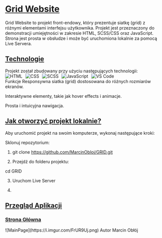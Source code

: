 <h1 style="text-decoration: underline;">Grid Website</h1>
Grid Website to projekt front-endowy, który prezentuje siatkę (grid) z różnymi elementami interfejsu użytkownika. Projekt jest przeznaczony do demonstracji umiejętności w zakresie HTML, SCSS/CSS oraz JavaScript. Strona jest prosta w obsłudze i może być uruchomiona lokalnie za pomocą Live Servera.


<h2 style="text-decoration: underline;">Technologie</h2>
Projekt został zbudowany przy użyciu następujących technologii:

<div style="display: flex; gap: 10px; align-items: center;"> <img src="https://img.icons8.com/color/48/000000/html-5.png" alt="HTML" title="HTML"/> <img src="https://img.icons8.com/color/48/000000/css3.png" alt="CSS" title="CSS"/> <img src="https://img.icons8.com/color/48/000000/sass.png" alt="SCSS" title="SCSS"/> <img src="https://img.icons8.com/color/48/000000/javascript.png" alt="JavaScript" title="JavaScript"/> <img src="https://img.icons8.com/color/48/000000/visual-studio-code-2019.png" alt="VS Code" title="VS Code"/> </div>
Funkcje
Responsywna siatka (grid) dostosowana do różnych rozmiarów ekranów.

Interaktywne elementy, takie jak hover effects i animacje.

Prosta i intuicyjna nawigacja.

<h2 style="text-decoration: underline;">Jak otworzyć projekt lokalnie?</h2>
Aby uruchomić projekt na swoim komputerze, wykonaj następujące kroki:

Sklonuj repozytorium:

1. git clone https://github.com/MarcinObloj/GRID.git

2. Przejdź do folderu projektu:

 cd GRID

3. Uruchom Live Server

4. 
<h2 style="text-decoration: underline;">Przegląd Aplikacji</h2>

<h3 style="text-decoration: underline;">Strona Główna</h2>
![MainPage](https://i.imgur.com/FrUR9Uj.png)
Autor
Marcin Obłój



